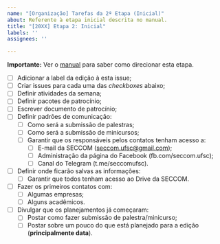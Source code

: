 ```yaml
---
name: "[Organização] Tarefas da 2ª Etapa (Inicial)"
about: Referente à etapa inicial descrita no manual.
title: "[20XX] Etapa 2: Inicial"
labels: ''
assignees: ''

---
```


**Importante:** Ver o [manual](https://github.com/seccom-ufsc/manual/wiki/2.-Etapa-Inicial) para saber como direcionar esta etapa.

- [ ] Adicionar a label da edição à esta issue;
- [ ] Criar issues para cada uma das _checkboxes_ abaixo;
- [ ] Definir atividades da semana;
- [ ] Definir pacotes de patrocínio;
- [ ] Escrever documento de patrocínio;
- [ ] Definir padrões de comunicação:
  - [ ] Como será a submissão de palestras;
  - [ ] Como será a submissão de minicursos;
  - [ ] Garantir que os responsáveis pelos contatos tenham acesso a:
    - [ ] E-mail da SECCOM (seccom.ufsc@gmail.com);
    - [ ] Administração da página do Facebook (fb.com/seccom.ufsc);
    - [ ] Canal do Telegram (t.me/seccomufsc).
- [ ] Definir onde ficarão salvas as informações:
  - [ ] Garantir que todos tenham acesso ao Drive da SECCOM.
- [ ] Fazer os primeiros contatos com:
  - [ ] Algumas empresas;
  - [ ] Alguns acadêmicos.
- [ ] Divulgar que os planejamentos já começaram:
  - [ ] Postar como fazer submissão de palestra/minicurso;
  - [ ] Postar sobre um pouco do que está planejado para a edição (**principalmente data**).
